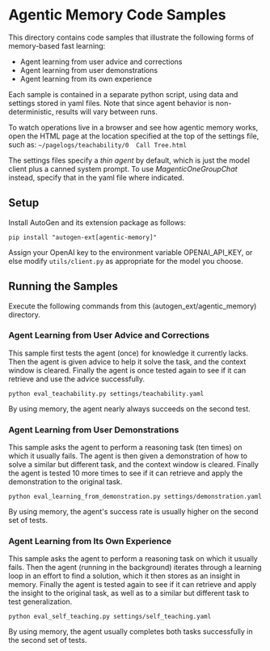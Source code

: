 # Agentic Memory Code Samples

This directory contains code samples that illustrate the following forms of memory-based fast learning:
* Agent learning from user advice and corrections
* Agent learning from user demonstrations    
* Agent learning from its own experience

Each sample is contained in a separate python script, using data and settings stored in yaml files.
Note that since agent behavior is non-deterministic, results will vary between runs.

To watch operations live in a browser and see how agentic memory works, 
open the HTML page at the location specified at the top of the settings file, 
such as: `~/pagelogs/teachability/0  Call Tree.html`

The settings files specify a _thin agent_ by default, which is just the model client plus a canned system prompt.
To use _MagenticOneGroupChat_ instead, specify that in the yaml file where indicated.


## Setup

Install AutoGen and its extension package as follows:

`pip install "autogen-ext[agentic-memory]"`

Assign your OpenAI key to the environment variable OPENAI_API_KEY,
or else modify `utils/client.py` as appropriate for the model you choose.


## Running the Samples

Execute the following commands from this (autogen_ext/agentic_memory) directory.


### Agent Learning from User Advice and Corrections

This sample first tests the agent (once) for knowledge it currently lacks.
Then the agent is given advice to help it solve the task, and the context window is cleared.
Finally the agent is once tested again to see if it can retrieve and use the advice successfully.

`python eval_teachability.py settings/teachability.yaml`

By using memory, the agent nearly always succeeds on the second test.


### Agent Learning from User Demonstrations

This sample asks the agent to perform a reasoning task (ten times) on which it usually fails.
The agent is then given a demonstration of how to solve a similar but different task, and the context window is cleared.
Finally the agent is tested 10 more times to see if it can retrieve and apply the demonstration to the original task.

`python eval_learning_from_demonstration.py settings/demonstration.yaml`

By using memory, the agent's success rate is usually higher on the second set of tests.


### Agent Learning from Its Own Experience

This sample asks the agent to perform a reasoning task on which it usually fails.
Then the agent (running in the background) iterates through a learning loop in an effort to find a solution, 
which it then stores as an insight in memory.
Finally the agent is tested again to see if it can retrieve and apply the insight to the original task,
as well as to a similar but different task to test generalization.

`python eval_self_teaching.py settings/self_teaching.yaml`

By using memory, the agent usually completes both tasks successfully in the second set of tests.
